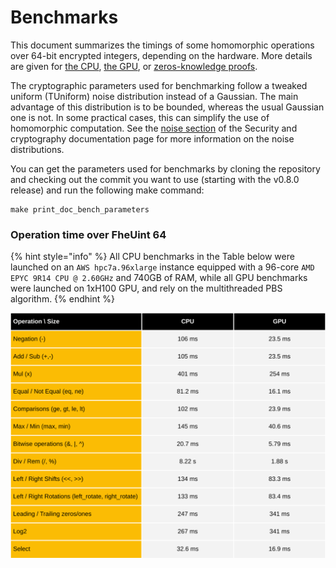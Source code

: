 # Benchmarks

This document summarizes the timings of some homomorphic operations over 64-bit encrypted integers, depending on the hardware. More details are given for [the CPU](cpu/README.md), [the GPU](gpu/README.md), or [zeros-knowledge proofs](zk_proof_benchmarks.md).

The cryptographic parameters used for benchmarking follow a tweaked uniform (TUniform) noise distribution instead of a Gaussian. The main advantage of this distribution is to be bounded, whereas the usual Gaussian one is not. In some practical cases, this can simplify the use of homomorphic computation. See the [noise section](../security_and_cryptography.md#noise) of the Security and cryptography documentation page for more information on the noise distributions.

You can get the parameters used for benchmarks by cloning the repository and checking out the commit you want to use (starting with the v0.8.0 release) and run the following make command:

```console
make print_doc_bench_parameters
```

### Operation time over FheUint 64

{% hint style="info" %}
All CPU benchmarks in the Table below were launched on an `AWS hpc7a.96xlarge` instance equipped with a 96-core `AMD EPYC 9R14 CPU @ 2.60GHz` and 740GB of RAM, while all GPU benchmarks were launched on 1xH100 GPU, and rely on the multithreaded PBS algorithm.
{% endhint %}

![](../../_static/cpu_gpu_integer_benchmark_fheuint64_tuniform_2m64_ciphertext.svg)
